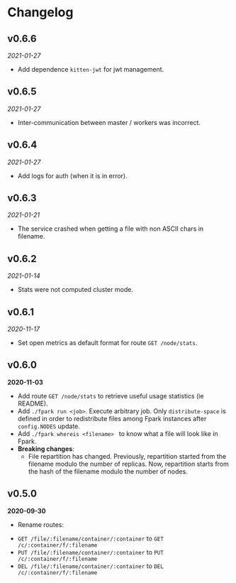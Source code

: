 # Changelog

## v0.6.6
*2021-01-27*
  - Add dependence `kitten-jwt` for jwt management.

## v0.6.5
*2021-01-27*
 - Inter-communication between master / workers was incorrect.

## v0.6.4
*2021-01-27*
 - Add logs for auth (when it is in error).

## v0.6.3
*2021-01-21*
  - The service crashed when getting a file with non ASCII chars in filename.

## v0.6.2
*2021-01-14*
  - Stats were not computed cluster mode.

## v0.6.1
*2020-11-17*
  - Set open metrics as default format for route `GET /node/stats`.

## v0.6.0
**2020-11-03**
  - Add route `GET /node/stats` to retrieve useful usage statistics (ie README).
  - Add `./fpark run <job>`. Execute arbitrary job. Only `distribute-space` is defined in order to redistribute files among Fpark instances after `config.NODES` update.
  - Add `./fpark whereis <filename> ` to know what a file will look like in Fpark.
  - **Breaking changes**:
    - File repartition has changed. Previously, repartition started from the filename modulo the number of replicas. Now, repartition starts from the hash of the filename modulo the number of nodes.

## v0.5.0
**2020-09-30**
 - Rename routes:
  + `GET /file/:filename/container/:container` to `GET /c/:container/f/:filename`
  + `PUT /file/:filename/container/:container` to `PUT /c/:container/f/:filename`
  + `DEL /file/:filename/container/:container` to `DEL /c/:container/f/:filename`
